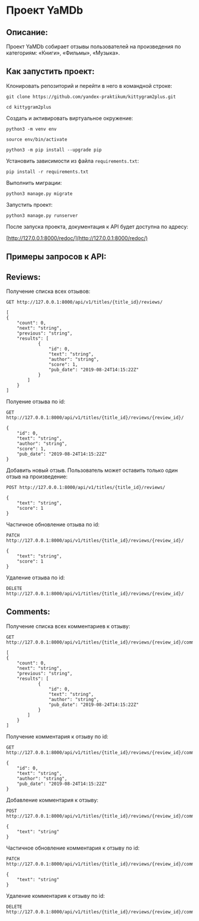 # Проект YaMDb
## Описание:
Проект YaMDb собирает отзывы пользователей на произведения по категориям: «Книги», «Фильмы», «Музыка». 

## Как запустить проект:

Клонировать репозиторий и перейти в него в командной строке:

```
git clone https://github.com/yandex-praktikum/kittygram2plus.git

cd kittygram2plus
```

Cоздать и активировать виртуальное окружение:

```
python3 -m venv env

source env/bin/activate

python3 -m pip install --upgrade pip
```

Установить зависимости из файла `requirements.txt`:

```
pip install -r requirements.txt
```

Выполнить миграции:

```
python3 manage.py migrate
```

Запустить проект:

```
python3 manage.py runserver
```

После запуска проекта, документация к API будет доступна по адресу:


[http://127.0.0.1:8000/redoc/](http://127.0.0.1:8000/redoc/)

## Примеры запросов к API:
## Reviews:

Получение списка всех отзывов:

```
GET http://127.0.0.1:8000/api/v1/titles/{title_id}/reviews/

[
{
    "count": 0,
    "next": "string",
    "previous": "string",
    "results": [
            {
                "id": 0,
                "text": "string",
                "author": "string",
                "score": 1,
                "pub_date": "2019-08-24T14:15:22Z"
            }
        ]
    }
]
```

Полуение отзыва по id:

```
GET http://127.0.0.1:8000/api/v1/titles/{title_id}/reviews/{review_id}/

{
    "id": 0,
    "text": "string",
    "author": "string",
    "score": 1,
    "pub_date": "2019-08-24T14:15:22Z"
}
```

Добавить новый отзыв. Пользователь может оставить только один отзыв на произведение:

```
POST http://127.0.0.1:8000/api/v1/titles/{title_id}/reviews/

{
    "text": "string",
    "score": 1
}
```

Частичное обновление отзыва по id:

```
PATCH http://127.0.0.1:8000/api/v1/titles/{title_id}/reviews/{review_id}/

{
    "text": "string",
    "score": 1
}
```

Удаление отзыва по id:

```
DELETE http://127.0.0.1:8000/api/v1/titles/{title_id}/reviews/{review_id}/

```

## Comments:

Получение списка всех комментариев к отзыву:

```
GET http://127.0.0.1:8000/api/v1/titles/{title_id}/reviews/{review_id}/comments/

[
{
    "count": 0,
    "next": "string",
    "previous": "string",
    "results": [
            {
                "id": 0,
                "text": "string",
                "author": "string",
                "pub_date": "2019-08-24T14:15:22Z"
            }
        ]
    }
]
```

Получение комментария к отзыву по id:

```
GET http://127.0.0.1:8000/api/v1/titles/{title_id}/reviews/{review_id}/comments/{comment_id}/

{
    "id": 0,
    "text": "string",
    "author": "string",
    "pub_date": "2019-08-24T14:15:22Z"
}
```

Добавление комментария к отзыву:

```
POST http://127.0.0.1:8000/api/v1/titles/{title_id}/reviews/{review_id}/comments/

{
    "text": "string"
}
```

Частичное обновление комментария к отзыву по id:

```
PATCH http://127.0.0.1:8000/api/v1/titles/{title_id}/reviews/{review_id}/comments/{comment_id}/

{
    "text": "string"
}
```

Удаление комментария к отзыву по id:

```
DELETE http://127.0.0.1:8000/api/v1/titles/{title_id}/reviews/{review_id}/comments/{comment_id}/

```
